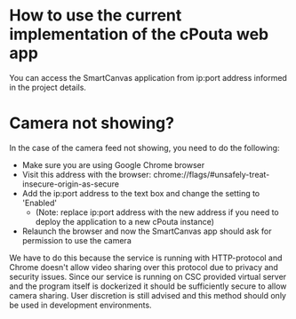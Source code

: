 # How to use the current implementation of the cPouta web app

You can access the SmartCanvas application from ip:port address informed in the project details.

# Camera not showing?

In the case of the camera feed not showing, you need to do the following:

- Make sure you are using Google Chrome browser
- Visit this address with the browser: chrome://flags/#unsafely-treat-insecure-origin-as-secure
- Add the ip:port address to the text box and change the setting to 'Enabled'
    -  (Note: replace ip:port address with the new address if you need to deploy the application to a new cPouta instance)
- Relaunch the browser and now the SmartCanvas app should ask for permission to use the camera

We have to do this because the service is running with HTTP-protocol and Chrome doesn't allow video sharing over this protocol due to privacy and security issues. Since our service is running on CSC provided virtual server and the program itself is dockerized it should be sufficiently secure to allow camera sharing. User discretion is still advised and this method should only be used in development environments.
